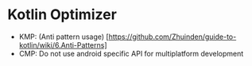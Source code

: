 
# Kotlin Optimizer

- KMP: (Anti pattern usage) [https://github.com/Zhuinden/guide-to-kotlin/wiki/6.Anti-Patterns]
- CMP: Do not use android specific API for multiplatform development
